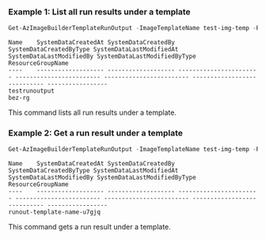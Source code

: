 ### Example 1: List all run results under a template
```powershell
Get-AzImageBuilderTemplateRunOutput -ImageTemplateName test-img-temp -ResourceGroupName bez-rg
```

```output
Name    SystemDataCreatedAt SystemDataCreatedBy SystemDataCreatedByType SystemDataLastModifiedAt SystemDataLastModifiedBy SystemDataLastModifiedByType ResourceGroupName
----    ------------------- ------------------- ----------------------- ------------------------ ------------------------ ---------------------------- -----------------
testrunoutput                                                                                                                                          bez-rg
```

This command lists all run results under a template.

### Example 2: Get a run result under a template
```powershell
Get-AzImageBuilderTemplateRunOutput -ImageTemplateName test-img-temp -ResourceGroupName bez-rg -Name runout-template-name-u7gjq
```

```output
Name    SystemDataCreatedAt SystemDataCreatedBy SystemDataCreatedByType SystemDataLastModifiedAt SystemDataLastModifiedBy SystemDataLastModifiedByType ResourceGroupName
----    ------------------- ------------------- ----------------------- ------------------------ ------------------------ ---------------------------- -----------------
runout-template-name-u7gjq  
```
This command gets a run result under a template.

